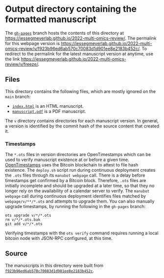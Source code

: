 # Output directory containing the formatted manuscript

The [`gh-pages`](https://github.com/jessegmeyerlab/2022-multi-omics-review/tree/gh-pages) branch hosts the contents of this directory at <https://jessegmeyerlab.github.io/2022-multi-omics-review/>.
The permalink for this webpage version is <https://jessegmeyerlab.github.io/2022-multi-omics-review/v/f923b96ed6ab570c70083d1d901ee8e2183b452c/>.
To redirect to the permalink for the latest manuscript version at anytime, use the link <https://jessegmeyerlab.github.io/2022-multi-omics-review/v/freeze/>.

## Files

This directory contains the following files, which are mostly ignored on the `main` branch:

+ [`index.html`](index.html) is an HTML manuscript.
+ [`manuscript.pdf`](manuscript.pdf) is a PDF manuscript.

The `v` directory contains directories for each manuscript version.
In general, a version is identified by the commit hash of the source content that created it.

### Timestamps

The `*.ots` files in version directories are OpenTimestamps which can be used to verify manuscript existence at or before a given time.
[OpenTimestamps](https://opentimestamps.org/) uses the Bitcoin blockchain to attest to file hash existence.
The `deploy.sh` script run during continuous deployment creates the `.ots` files through its `manubot webpage` call.
There is a delay before timestamps get confirmed by a Bitcoin block.
Therefore, `.ots` files are initially incomplete and should be upgraded at a later time, so that they no longer rely on the availability of a calendar server to verify.
The `manubot webpage` call during continuous deployment identifies files matched by `webpage/v/**/*.ots` and attempts to upgrade them.
You can also manually upgrade timestamps, by running the following in the `gh-pages` branch:

```shell
ots upgrade v/*/*.ots
rm v/*/*.ots.bak
git add v/*/*.ots
```

Verifying timestamps with the `ots verify` command requires running a local bitcoin node with JSON-RPC configured, at this time.

## Source

The manuscripts in this directory were built from
[`f923b96ed6ab570c70083d1d901ee8e2183b452c`](https://github.com/jessegmeyerlab/2022-multi-omics-review/commit/f923b96ed6ab570c70083d1d901ee8e2183b452c).
